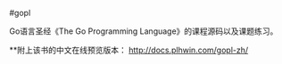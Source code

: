 #gopl

Go语言圣经《The Go Programming Language》的课程源码以及课题练习。

**附上该书的中文在线预览版本： http://docs.plhwin.com/gopl-zh/